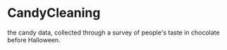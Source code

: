 # CandyCleaning
the candy data, collected through a survey of people's taste in chocolate before Halloween.

